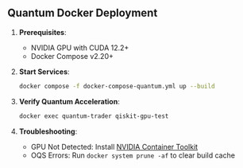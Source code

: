 ## Quantum Docker Deployment

1. **Prerequisites**:
   - NVIDIA GPU with CUDA 12.2+
   - Docker Compose v2.20+

2. **Start Services**:
   ```bash
   docker compose -f docker-compose-quantum.yml up --build
   ```

3. **Verify Quantum Acceleration**:
   ```bash
   docker exec quantum-trader qiskit-gpu-test
   ```

4. **Troubleshooting**:
   - GPU Not Detected: Install [NVIDIA Container Toolkit](https://docs.nvidia.com/datacenter/cloud-native/container-toolkit/latest/install-guide.html)
   - OQS Errors: Run `docker system prune -af` to clear build cache
